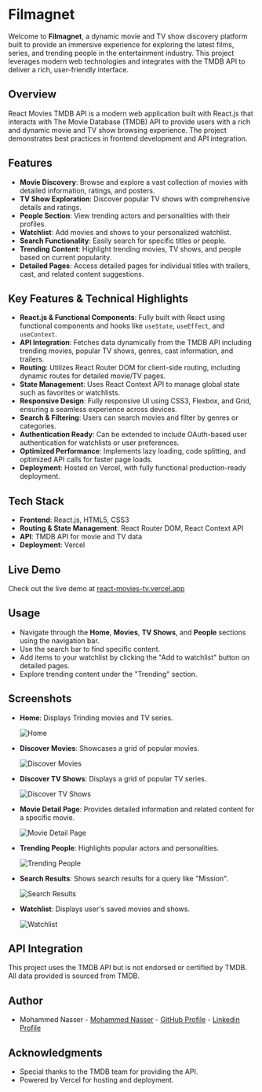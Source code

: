 # Filmagnet

Welcome to **Filmagnet**, a dynamic movie and TV show discovery platform built to provide an immersive experience for exploring the latest films, series, and trending people in the entertainment industry. This project leverages modern web technologies and integrates with the TMDB API to deliver a rich, user-friendly interface.

## Overview

React Movies TMDB API is a modern web application built with React.js that interacts with The Movie Database (TMDB) API to provide users with a rich and dynamic movie and TV show browsing experience. The project demonstrates best practices in frontend development and API integration.

## Features

-   **Movie Discovery**: Browse and explore a vast collection of movies with detailed information, ratings, and posters.
-   **TV Show Exploration**: Discover popular TV shows with comprehensive details and ratings.
-   **People Section**: View trending actors and personalities with their profiles.
-   **Watchlist**: Add movies and shows to your personalized watchlist.
-   **Search Functionality**: Easily search for specific titles or people.
-   **Trending Content**: Highlight trending movies, TV shows, and people based on current popularity.
-   **Detailed Pages**: Access detailed pages for individual titles with trailers, cast, and related content suggestions.

## Key Features & Technical Highlights

-   **React.js & Functional Components**: Fully built with React using functional components and hooks like `useState`, `useEffect`, and `useContext`.
-   **API Integration**: Fetches data dynamically from the TMDB API including trending movies, popular TV shows, genres, cast information, and trailers.
-   **Routing**: Utilizes React Router DOM for client-side routing, including dynamic routes for detailed movie/TV pages.
-   **State Management**: Uses React Context API to manage global state such as favorites or watchlists.
-   **Responsive Design**: Fully responsive UI using CSS3, Flexbox, and Grid, ensuring a seamless experience across devices.
-   **Search & Filtering**: Users can search movies and filter by genres or categories.
-   **Authentication Ready**: Can be extended to include OAuth-based user authentication for watchlists or user preferences.
-   **Optimized Performance**: Implements lazy loading, code splitting, and optimized API calls for faster page loads.
-   **Deployment**: Hosted on Vercel, with fully functional production-ready deployment.

## Tech Stack

-   **Frontend**: React.js, HTML5, CSS3
-   **Routing & State Management**: React Router DOM, React Context API
-   **API**: TMDB API for movie and TV data
-   **Deployment**: Vercel

## Live Demo

Check out the live demo at [react-movies-tv.vercel.app](https://react-movies-tv.vercel.app)

## Usage

-   Navigate through the **Home**, **Movies**, **TV Shows**, and **People** sections using the navigation bar.
-   Use the search bar to find specific content.
-   Add items to your watchlist by clicking the "Add to watchlist" button on detailed pages.
-   Explore trending content under the "Trending" section.

## Screenshots

-   **Home**: Displays Trinding movies and TV series.

    ![Home](https://i.postimg.cc/LHpgQMpV/screencapture-localhost-5173-2025-09-01-14-23-50.png)

-   **Discover Movies**: Showcases a grid of popular movies.

    ![Discover Movies](https://i.postimg.cc/3xBS65tb/screencapture-localhost-5173-movies-2025-09-01-14-23-59.png)

-   **Discover TV Shows**: Displays a grid of popular TV series.

    ![Discover TV Shows](https://i.postimg.cc/NFMP8N6P/screencapture-localhost-5173-shows-2025-09-01-14-24-04.png)

-   **Movie Detail Page**: Provides detailed information and related content for a specific movie.

    ![Movie Detail Page](https://i.postimg.cc/cHqsbn9m/screencapture-localhost-5173-details-movie-575265-2025-09-01-14-27-22.png)

-   **Trending People**: Highlights popular actors and personalities.

    ![Trending People](https://i.postimg.cc/nVDmrKfH/screencapture-localhost-5173-people-2025-09-01-14-24-10.png)

-   **Search Results**: Shows search results for a query like "Mission".

    ![Search Results](https://i.postimg.cc/xdpmJtdd/screencapture-localhost-5173-search-2025-09-01-14-31-19.png)

-   **Watchlist**: Displays user's saved movies and shows.

    ![Watchlist](https://i.postimg.cc/bdfyKjV5/screencapture-localhost-5173-watchlist-2025-09-01-14-24-36.png)

## API Integration

This project uses the TMDB API but is not endorsed or certified by TMDB. All data provided is sourced from TMDB.

## Author

-   Mohammed Nasser - [Mohammed Nasser](https://mohnasser.vercel.app/) - [GitHub Profile](https://github.com/MohmmedNasser) - [Linkedin Profile](https://www.linkedin.com/in/mohammed-nasser93/)

## Acknowledgments

-   Special thanks to the TMDB team for providing the API.
-   Powered by Vercel for hosting and deployment.
